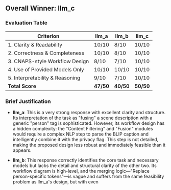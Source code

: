## Overall Winner: llm_c

### Evaluation Table
| Criterion | llm_a | llm_b | llm_c |
|-----------|-------|-------|-------|
| 1. Clarity & Readability       | 10/10 | 8/10  | 10/10 |
| 2. Correctness & Completeness  | 10/10 | 8/10  | 10/10 |
| 3. CNAPS-style Workflow Design | 8/10  | 7/10  | 10/10 |
| 4. Use of Provided Models Only | 10/10 | 10/10 | 10/10 |
| 5. Interpretability & Reasoning| 9/10  | 7/10  | 10/10 |
| **Total Score**                | **47/50** | **40/50** | **50/50** |

### Brief Justification
- **llm_a**: This is a very strong response with excellent clarity and structure. Its interpretation of the task as "fusing" a scene description with a generic "person" tag is sophisticated. However, its workflow design has a hidden complexity: the "Content Filtering" and "Fusion" modules would require a complex NLP step to parse the BLIP caption and intelligently combine it with the privacy flag. This step is not detailed, making the proposed design less robust and immediately feasible than it appears.

- **llm_b**: This response correctly identifies the core task and necessary models but lacks the detail and structural clarity of the other two. Its workflow diagram is high-level, and the merging logic—"Replace person-specific tokens"—is vague and suffers from the same feasibility problem as llm_a's design, but with even